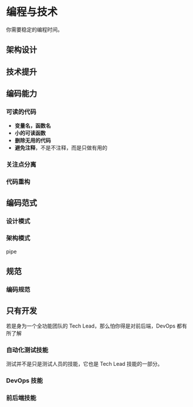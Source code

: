 # 编程与技术

你需要稳定的编程时间。


## 架构设计


## 技术提升


## 编码能力

### 可读的代码

 - **变量名，函数名**
 - **小的可读函数**
 - **删除无用的代码**
 - **避免注释**，不是不注释，而是只做有用的


### 关注点分离


### 代码重构

## 编码范式


### 设计模式 


### 架构模式

pipe



## 规范


### 编码规范


## 只有开发

若是身为一个全功能团队的 Tech Lead，那么怕你得是对前后端，DevOps 都有所了解

### 自动化测试技能 

测试并不是只是测试人员的技能，它也是 Tech Lead 技能的一部分。




### DevOps 技能


### 前后端技能

